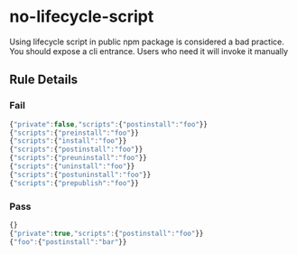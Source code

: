 <!-- prettier-ignore-start -->
# no-lifecycle-script

Using lifecycle script in public npm package is considered a bad practice. You should expose a cli entrance. Users who need it will invoke it manually

## Rule Details

### Fail

```ts
{"private":false,"scripts":{"postinstall":"foo"}}
{"scripts":{"preinstall":"foo"}}
{"scripts":{"install":"foo"}}
{"scripts":{"postinstall":"foo"}}
{"scripts":{"preuninstall":"foo"}}
{"scripts":{"uninstall":"foo"}}
{"scripts":{"postuninstall":"foo"}}
{"scripts":{"prepublish":"foo"}}
```

### Pass

```ts
{}
{"private":true,"scripts":{"postinstall":"foo"}}
{"foo":{"postinstall":"bar"}}
```
<!-- prettier-ignore-end -->
